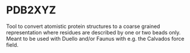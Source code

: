# PDB2XYZ

Tool to convert atomistic protein structures to
a coarse grained representation where residues
are described by one or two beads only.
Meant to be used with Duello and/or Faunus with
e.g. the Calvados force field.
